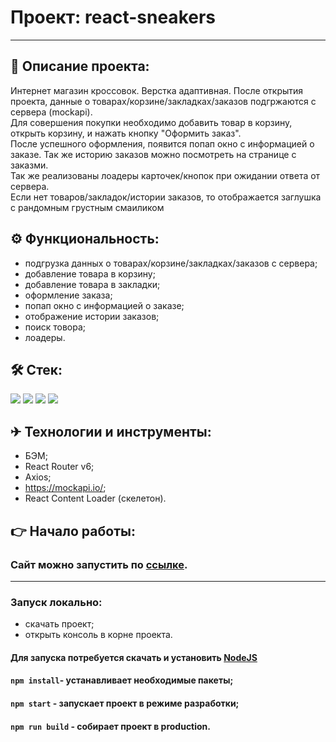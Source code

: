 # Проект: react-sneakers
----
## 📖 Описание проекта:

Интернет магазин кроссовок. Верстка адаптивная. После открытия проекта, данные о товарах/корзине/закладках/заказов подгржаются с сервера (mockapi).<br>
Для совершения покупки необходимо добавить товар в корзину, открыть корзину, и нажать кнопку "Оформить заказ".<br>
После успешного оформления, появится попап окно с информацией о заказе. Так же историю заказов можно посмотреть на странице с заказми.<br>
Так же реализованы лоадеры карточек/кнопок при ожидании ответа от сервера.<br>
Если нет товаров/закладок/истории заказов, то отображается заглушка с рандомным грустным смаиликом<br>

## ⚙ Функциональность:

* подгрузка данных о товарах/корзине/закладках/заказов с сервера;
* добавление товара в корзину;
* добавление товара в закладки;
* оформление заказа;
* попап окно с информацией о заказе;
* отображение истории заказов;
* поиск товора;
* лоадеры.

## 🛠 Стек:
<p>
  <img src="https://img.shields.io/badge/Html-gray?style=for-the-badge&logo=HTML5&logoColor=red/">
  <img src="https://img.shields.io/badge/Scss-gray?style=for-the-badge&logo=Sass&logoColor=/">
  <img src="https://img.shields.io/badge/JavaScript-gray?style=for-the-badge&logo=JavaScript&logoColor=/">
  <img src="https://img.shields.io/badge/React-gray?style=for-the-badge&logo=React&logoColor=/">
</p>

## ✈ Технологии и инструменты:

* БЭМ;
* React Router v6;
* Axios;
* https://mockapi.io/;
* React Content Loader (скелетон).

## 👉 Начало работы:

### Сайт можно запустить по [ссылке](https://skoroxodtwo.github.io/react-sneakers/).

----
### Запуск локально:

- скачать проект;
- открыть консоль в корне проекта.

#### Для запуска потребуется скачать и установить [NodeJS](https://nodejs.org/en/)

#### `npm install`- устанавливает необходимые пакеты;<br/>
#### `npm start` - запускает проект в режиме разработки;<br/>
#### `npm run build` - собирает проект в production.<br/>
